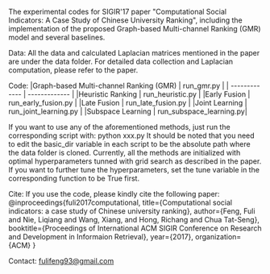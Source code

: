 The experimental codes for SIGIR'17 paper "Computational Social Indicators: A Case Study of Chinese University Ranking", including the implementation of the proposed Graph-based Multi-channel Ranking (GMR) model and several baselines.

Data:
All the data and calculated Laplacian matrices mentioned in the paper are under the data folder. For detailed data collection and Laplacian computation, please refer to the paper.

Code:
|Graph-based Multi-channel Ranking (GMR) | run_gmr.py |
| ------------- | ------------- |
|Heuristic Ranking                       | run_heuristic.py |
|Early Fusion                            | run_early_fusion.py |
|Late Fusion                             | run_late_fusion.py |
|Joint Learning                          | run_joint_learning.py |
|Subspace Learning                       | run_subspace_learning.py|

If you want to use any of the aforementioned methods, just run the corresponding script with:
        python xxx.py
It should be noted that you need to edit the basic_dir variable in each script to be the absolute path where the data folder is cloned. Currently, all the methods are initialized with optimal hyperparameters tunned with grid search as described in the paper. If you want to further tune the hyperparameters, set the tune variable in the corresponding function to be True first.  

Cite:
If you use the code, please kindly cite the following paper:
@inproceedings{fuli2017computational,
  title={Computational social indicators: a case study of Chinese university ranking},
  author={Feng, Fuli and Nie, Liqiang and Wang, Xiang, and Hong, Richang and Chua Tat-Seng},
  booktitle={Proceedings of International ACM SIGIR Conference on Research and Development in Informaion Retrieval},
  year={2017},
  organization={ACM}
}

Contact:
fulifeng93@gmail.com
